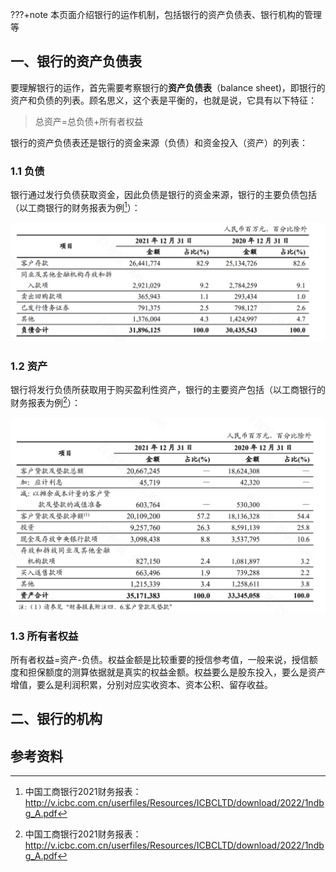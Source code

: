 ???+note
	本页面介绍银行的运作机制，包括银行的资产负债表、银行机构的管理等

## 一、银行的资产负债表

要理解银行的运作，首先需要考察银行的**资产负债表**（balance sheet)，即银行的资产和负债的列表。顾名思义，这个表是平衡的，也就是说，它具有以下特征：

> 总资产=总负债+所有者权益

银行的资产负债表还是银行的资金来源（负债）和资金投入（资产）的列表：

### 1.1 负债

银行通过发行负债获取资金，因此负债是银行的资金来源，银行的主要负债包括（以工商银行的财务报表为例[^note1]）：

![](images/工银-负债.png)

### 1.2 资产

银行将发行负债所获取用于购买盈利性资产，银行的主要资产包括（以工商银行的财务报表为例[^note1]）：

![](images/工银-资产.png)


### 1.3 所有者权益

所有者权益=资产-负债。权益金额是比较重要的授信参考值，一般来说，授信额度和担保额度的测算依据就是真实的权益金额。权益要么是股东投入，要么是资产增值，要么是利润积累，分别对应实收资本、资本公积、留存收益。

## 二、银行的机构

## 参考资料

[^note1]: 中国工商银行2021财务报表：http://v.icbc.com.cn/userfiles/Resources/ICBCLTD/download/2022/1ndbg_A.pdf
[^note2]:工商银行(601398)资产负债表: http://money.finance.sina.com.cn/corp/go.php/vFD_BalanceSheet/stockid/601398/ctrl/part/displaytype/4.phtml